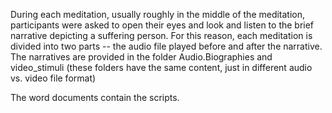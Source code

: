 During each meditation, usually roughly in the middle of the meditation, participants were asked to open their eyes and look and listen to the brief narrative depicting a suffering person. For this reason, each meditation is divided into two parts -- the audio file played before and after the narrative. The narratives are provided in the folder Audio.Biographies and video_stimuli (these folders have the same content, just in different audio vs. video file format)

The word documents contain the scripts.
